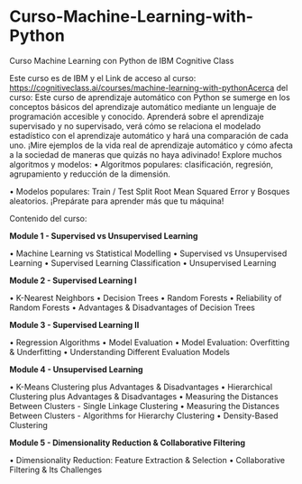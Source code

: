 # Curso-Machine-Learning-with-Python
Curso Machine Learning con Python de IBM Cognitive Class


Este curso es de IBM y el Link de acceso al curso: https://cognitiveclass.ai/courses/machine-learning-with-pythonAcerca del curso:
Este curso de aprendizaje automático con Python se sumerge en los conceptos básicos del aprendizaje automático mediante un lenguaje de programación accesible y conocido. Aprenderá sobre el aprendizaje supervisado y no supervisado, verá cómo se relaciona el modelado estadístico con el aprendizaje automático y hará una comparación de cada uno.
¡Mire ejemplos de la vida real de aprendizaje automático y cómo afecta a la sociedad de maneras que quizás no haya adivinado!
Explore muchos algoritmos y modelos:
•	Algoritmos populares: clasificación, regresión, agrupamiento y reducción de la dimensión.


•	Modelos populares: Train / Test Split Root Mean Squared Error y Bosques aleatorios.
¡Prepárate para aprender más que tu máquina!

Contenido del curso:

**Module 1 - Supervised vs Unsupervised Learning**

•	Machine Learning vs Statistical Modelling
•	Supervised vs Unsupervised Learning 
•	Supervised Learning Classification 
•	Unsupervised Learning 

**Module 2 - Supervised Learning I**

•	K-Nearest Neighbors 
•	Decision Trees 
•	Random Forests
•	Reliability of Random Forests 
•	Advantages & Disadvantages of Decision Trees 

 **Module 3 - Supervised Learning II**
 
•	Regression Algorithms 
•	Model Evaluation 
•	Model Evaluation: Overfitting & Underfitting
•	Understanding Different Evaluation Models 

 **Module 4 - Unsupervised Learning**
 
•	K-Means Clustering plus Advantages & Disadvantages 
•	Hierarchical Clustering plus Advantages & Disadvantages 
•	Measuring the Distances Between Clusters - Single Linkage Clustering 
•	Measuring the Distances Between Clusters - Algorithms for Hierarchy Clustering
•	Density-Based Clustering 


**Module 5 - Dimensionality Reduction & Collaborative Filtering**

•	Dimensionality Reduction: Feature Extraction & Selection 
•	Collaborative Filtering & Its Challenges 







